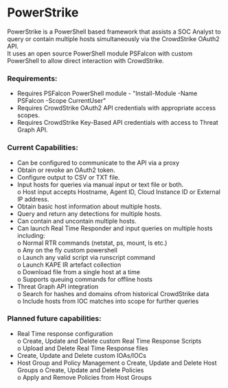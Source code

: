 # PowerStrike  

PowerStrike is a PowerShell based framework that assists a SOC Analyst to query or contain multiple hosts simultaneously via the CrowdStrike OAuth2 API.  
It uses an open source PowerShell module PSFalcon with custom PowerShell to allow direct interaction with CrowdStrike.  

### Requirements:  

-	Requires PSFalcon PowerShell module - "Install-Module -Name PSFalcon -Scope CurrentUser"  
-	Requires CrowdStrike OAuth2 API credentials with appropriate access scopes.  
-	Requires CrowdStrike Key-Based API credentials with access to Threat Graph API.  

### Current Capabilities:  
-	Can be configured to communicate to the API via a proxy  
-	Obtain or revoke an OAuth2 token.  
-	Configure output to CSV or TXT file.  
-	Input hosts for queries via manual input or text file or both.  
	o	Host input accepts Hostname, Agent ID, Cloud Instance ID or External IP address.  
-	Obtain basic host information about multiple hosts.  
-	Query and return any detections for multiple hosts.  
-	Can contain and uncontain multiple hosts.  
-	Can launch Real Time Responder and input queries on multiple hosts including:  
	o	Normal RTR commands (netstat, ps, mount, ls etc.)  
	o	Any on the fly custom powershell  
	o	Launch any valid script via runscript command  
	o	Launch KAPE IR artefact collection  
	o	Download file from a single host at a time  
	o	Supports queuing commands for offline hosts  
-	Threat Graph API integration  
	o	Search for hashes and domains ofrom historical CrowdStrike data  
	o	Include hosts from IOC matches into scope for further queries  

### Planned future capabilities:  
-	Real Time response configuration  
	o	Create, Update and Delete custom Real Time Response Scripts  
	o	Upload and Delete Real Time Response files  
-	Create, Update and Delete custom IOAs/IOCs  
-	Host Group and Policy Management
	o	Create, Update and Delete Host Groups
	o	Create, Update and Delete Policies  
	o	Apply and Remove Policies from Host Groups  






